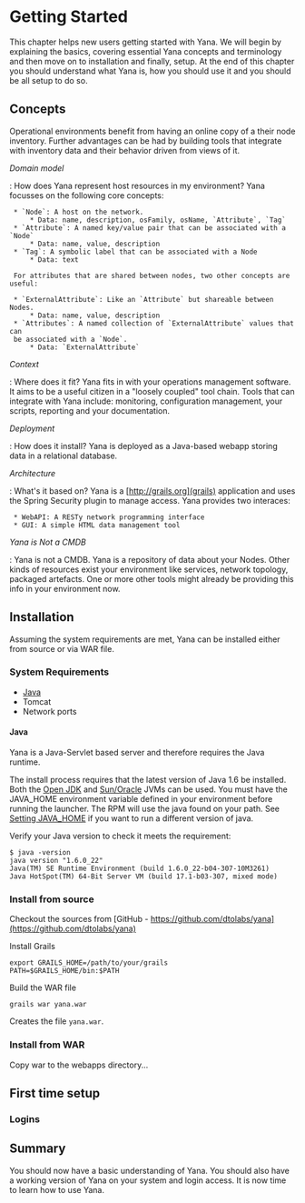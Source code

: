 # Getting Started

This chapter helps new users getting started with Yana. We will begin
by explaining the basics, covering essential Yana concepts and
terminology and then move on to installation and finally, setup.
At the end of this chapter you should understand what Yana is, how
you should use it and you should be all setup to do so.

## Concepts

Operational environments benefit from having an online copy of
a their node inventory. Further advantages can be had by 
building tools that integrate with inventory data and their
behavior driven from views of it.

*Domain model*

:    How does Yana represent host resources in my environment?
     Yana focusses on the following core concepts:

     * `Node`: A host on the network.
         * Data: name, description, osFamily, osName, `Attribute`, `Tag`
     * `Attribute`: A named key/value pair that can be associated with a `Node`
         * Data: name, value, description
     * `Tag`: A symbolic label that can be associated with a Node
         * Data: text

     For attributes that are shared between nodes, two other concepts are useful:
     
     * `ExternalAttribute`: Like an `Attribute` but shareable between Nodes.
         * Data: name, value, description
     * `Attributes`: A named collection of `ExternalAttribute` values that can
     be associated with a `Node`.
         * Data: `ExternalAttribute`

	
*Context*

:    Where does it fit? Yana fits in with your operations management software.
     It aims to be a useful citizen in a "loosely coupled" tool chain.
     Tools that can integrate with Yana include: monitoring, configuration
     management, your scripts, reporting and your documentation.

*Deployment*

:    How does it install? Yana is deployed as a Java-based webapp
     storing data in a relational database. 

*Architecture*

:    What's it based on? Yana is a [http://grails.org](grails) application and
     uses the Spring Security plugin to manage access. 
     Yana provides two interaces:
     
     * WebAPI: A RESTy network programming interface 
     * GUI: A simple HTML data management tool

*Yana is Not a CMDB*

:    Yana is not a CMDB. Yana is a repository of data about your Nodes.
     Other kinds of resources exist your environment like services,
     network topology, packaged artefacts. One or more other tools
     might already be providing this info in your environment now.

## Installation

Assuming the system requirements are met, Yana can be installed
either from source or via WAR file.

### System Requirements

* [Java](#Java)
* Tomcat
* Network ports

#### Java

Yana is a Java-Servlet based server and therefore requires the Java
runtime.

The install process requires that the latest version of Java 1.6
be installed. Both the [Open JDK](http://openjdk.java.net/) and 
[Sun/Oracle](http://java.com/) JVMs can be used.
You must have the JAVA_HOME environment variable defined
in your environment before running the launcher.  The RPM will 
use the java found on your path. See [Setting JAVA_HOME](#setting-java_home) 
if you want to run a different version of java.

Verify your Java version to check it meets the requirement:

    $ java -version
    java version "1.6.0_22"
    Java(TM) SE Runtime Environment (build 1.6.0_22-b04-307-10M3261)
    Java HotSpot(TM) 64-Bit Server VM (build 17.1-b03-307, mixed mode)

### Install from source

Checkout the sources from [GitHub - https://github.com/dtolabs/yana](https://github.com/dtolabs/yana)

Install Grails
    
    export GRAILS_HOME=/path/to/your/grails
    PATH=$GRAILS_HOME/bin:$PATH
    
Build the WAR file

    grails war yana.war

Creates the file `yana.war`.

### Install from WAR

Copy war to the webapps directory...

## First time setup

### Logins

## Summary

You should now have a basic understanding of Yana. You
should also have a working version of Yana on your system
and login access. It is now time to learn how to use Yana.

  


